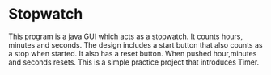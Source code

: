 # Stopwatch
This program is a java GUI which acts as a stopwatch. It counts hours, minutes and seconds.
The design includes a start button that also counts as a stop when started. It also has a reset button. When pushed hour,minutes and seconds resets. This is a simple practice project that introduces Timer.
